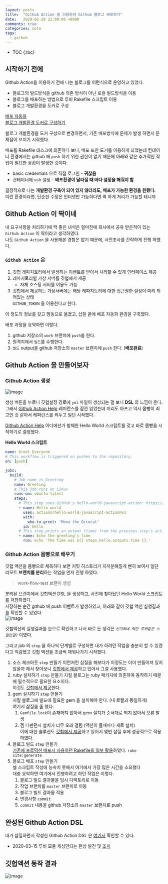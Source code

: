 ```yaml
---
layout: posts
title:  "Github Action 을 이용하여 Github 블로그 배포하기"
date:   2020-02-29 22:00:00 +0900
comments: true
categories: note
tags: 
  - github
---
```


* TOC
{:toc}

## 시작하기 전에  

Github Action을 이용하기 전에 나는 블로그를 이런식으로 운영하고 있었다.  
- 블로그의 빌드방식을 github 의존 방식이 아닌 로컬 빌드방식을 이용
- 블로그를 배포하는 방법으로 루비 Rakefile 스크립트 이용  
- 블로그 개발환경을 도커로 구성
> 
[배포 자동화](https://jehuipark.github.io/blog/blog-publish)  
[블로그 개발환경 도커로 구성하기](https://jehuipark.github.io/blog/blog-env-setting-with-docker)

블로그 개발환경을 도커 구성으로 변경하면서, 기존 배포방식에 문제가 발생 하면서 문제점이 보이기 시작했다.  

배포를 Rakefile 태스크에 의존하다 보니, 배포 또한 도커를 이용하게 되었는데 컨테이너 환경에서는 github 에 `push` 하기 위한 권한이 없기 때문에 아래와 같은 추가적인 작업이 필요한 상황이 발생한 것이다.  

- basic credentials 으로 직접 로그인 - **귀찮음**
- 컨테이너에 ssh 설정 - **배포환경이 달라질 때 마다 설정을 해줘야 함**

결정적으로 나는 **개발환경 구축이 되어 있지 않더라도, 배포가 가능한 환경을 원했다.**  
이런 환경이라면, 단순한 수정은 인터넷만 가능하다면 퀵 하게 처리가 가능할 테니까

## Github Action 이 딱이네  
내 요구사항을 처리하기에 딱 좋은 녀석은 얼마전에 회사에서 공유 받은적이 있는 `Github Action` 이 딱이라고 생각하였다.  
나도 `Github Action` 을 사용해본 경험은 없기 때문에, 사전조사를 간략하게 진행 하였다.

### `Github Action` 은 
1. 깃헙 레파지토리에서 발생하는 이벤트를 받아서 처리할 수 있게 인터페이스 제공
1. 레파지토리별 가상 서버를 깃헙에서 제공
    - 자체 호스팅 서버를 이용도 가능
1. 깃헙에서 제공하는 가상서버에는 해당 레파지토리에 대한 접근권한 설정이 미리 되어있는 상태  
`GITHUB_TOKEN` 을 이용한다고 한다.

이 정도의 정보를 갖고 행동으로 옮겼고, 삽질 끝에 배포 자동화 환경을 구축했다.

배포 과정을 요약하면 이렇다.  
1. github 저장소의 `work` 브랜치에 `push`를 한다.
1. 원격지에서 `빌드`를 수행한다.
1. `빌드` output을 github 저장소의 `master` 브랜치에 `push` 한다. (**배포완료**)

## Github Action 을 만들어보자

### Github Action 생성  
![image](https://user-images.githubusercontent.com/25237661/75607351-8b816d00-5b39-11ea-9a42-447925b85cbe.png)  

생성 버튼을 누르니 깃헙설정 경로에 `yml` 파일이 생성되는 걸 보니 **DSL** 의 느낌이 온다.
그래서 [Github Action Help](https://help.github.com/en/actions) 레퍼런스를 잠깐 읽었는데 머리도 아프고 역시 몸빵이 최고인 것 같아서 레퍼런스를 켜두고 일단 시작했다.

[Github Action Help](https://help.github.com/en/actions) 어디에선가 발췌한 Hello World 스크립트를 갖고 바로 몸빵을 시작하기로 결정했다.

**Hello World 스크립트**
``` yml
name: Greet Everyone
# This workflow is triggered on pushes to the repository.
on: [push]

jobs:
  build:
    # Job name is Greeting
    name: Greeting
    # This job runs on Linux
    runs-on: ubuntu-latest
    steps:
      # This step uses GitHub's hello-world-javascript-action: https://github.com/actions/hello-world-javascript-action
      - name: Hello world
        uses: actions/hello-world-javascript-action@v1
        with:
          who-to-greet: 'Mona the Octocat'
        id: hello
      # This step prints an output (time) from the previous step's action.
      - name: Echo the greeting's time
        run: echo 'The time was ${{ steps.hello.outputs.time }}.'
```

### Github Action 몸빵으로 배우기

깃헙 액션을 몸빵으로 체득하다 보면 커밋 히스토리가 지저분해질게 뻔히 보여서 일단 리모트 **브랜치를 분리**하는 작업을 먼저 진행 하였다.
> work-flow-test 브랜치 생성

분리된 브랜치에서 깃헙액션 DSL 을 생성하고, 사전에 찾아뒀던 Hello World 스크립트를 저장하였다.  
저장하는 순간 github 에 push 이벤트가 발생하였고, 아래와 같이 깃헙 액션 실행결과를 확인할 수 있었다.  
![image](https://user-images.githubusercontent.com/25237661/75607494-20389a80-5b3b-11ea-901c-e98d3204e967.png)

깃헙액션의 실행결과를 눈으로 확인하고 나서 바로 든 생각은 *`신기하네 약간 도커같은 느낌인걸?`* 이였다.

그리고 job 의 `step` 을 하나씩 단계별로 구성하면 내가 하려던 작업을 충분히 할 수 있겠다고 직감했고 깃헙 액션을 조금씩 채워나가기 시작했다.

1. 소스 체크아웃 `step` 만들기
이런저런 삽질을 해보다가 이정도는 이미 만들어져 있지 않을까 해서 찾아보니 [깃헙에서 제공](https://github.com/actions/checkout)하고 있어서 그걸 사용했다.  
1. ruby 설치하기 `step` 만들기
지킬 블로그는 ruby 패키지에 의존하여 동작하기 때문에 필수적으로 필요한 요소이다.  
이것도 [깃헙에서 제공](https://github.com/actions/setup-ruby)한다.
1. gem 설치하기 `step` 만들기  
지킬 블로그에 빌드에 필요한 gem 을 설치해야 한다. (내 로컬과 동일하게)  
여기서 삽질을 좀 했다.  
    1. `Gemfile.lock`이 존재하지 않아서 gem 설치가 순서대로 되지 않아서 오류 발생
    1. 젬 디펜던시 설치가 너무 오래 걸림 (액션이 돌때마다 새로 설치)  
    이에 대한 솔루션도 [깃헙에서 제공](https://github.com/actions/cache)하고 있어서 몇번 삽질 후에 성공적으로 적용하였다.
1. 블로그 빌드 `step` 만들기  
[기존에 프로덕션 배포시 사용하던 Rakefile을 일부 활용](https://github.com/actions/cache)하였다. `rake site:generate`
1. 블로그 배포 `step` 만들기  
쉘 스크립트 작성에 능숙치 못해서 여기에서 가장 많은 시간을 소요했다  
대충 요악하면 여기에서 진행하려고 하던 작업은 이렇다.
    1. 블로그 빌드 결과물을 임시 디렉토리로 이동
    1. 작업 브랜치를 `master` 브랜치로 이동
    1. 블로그 빌드 결과물 적용
    1. 변경사항 `commit`
    1. `commit` 내용을 github 저장소의 `master` 브랜치로 push

## 완성된 Github Action DSL

내가 삽질하면서 작성한 Github Action DSL 은 [여기서](https://github.com/JeHuiPark/JeHuiPark.github.io/pull/3) 확인할 수 있다.

- 2020-03-15 루비 모듈 캐싱안되는 현상 발견 및 [조치](https://github.com/JeHuiPark/JeHuiPark.github.io/pull/11)


## 깃헙액션 동작 결과

![image](https://user-images.githubusercontent.com/25237661/75608419-9391da80-5b42-11ea-87ed-498fc2f5a657.png)
